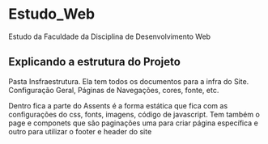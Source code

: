 # Estudo_Web
Estudo da Faculdade da Disciplina de Desenvolvimento Web


## Explicando a estrutura do Projeto

<p>Pasta Insfraestrutura. Ela tem todos os documentos para a infra do Site. Configuração Geral, Páginas de Navegações, cores, fonte, etc.</p>
<p>Dentro fica a parte do Assents é a forma estática que fica com as configurações do css, fonts, imagens, código de javascript. Tem também o page e componets que são paginações uma para criar página específica e outro para utilizar o footer e header do site</p>
